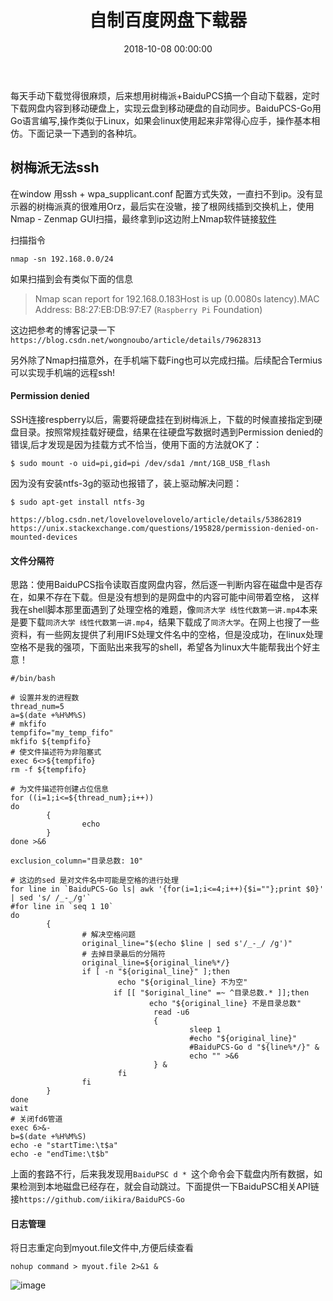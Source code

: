 ﻿---
layout: post
title: 自制百度网盘下载器
date: 2018-10-08 00:00:00
categories: 物联网
tags: Raspberry Pi
---

每天手动下载觉得很麻烦，后来想用树梅派+BaiduPCS搞一个自动下载器，定时下载网盘内容到移动硬盘上，实现云盘到移动硬盘的自动同步。BaiduPCS-Go用Go语言编写,操作类似于Linux，如果会linux使用起来非常得心应手，操作基本相仿。下面记录一下遇到的各种坑。

## 树梅派无法ssh

在window 用ssh + wpa_supplicant.conf 配置方式失效，一直扫不到ip。没有显示器的树梅派真的很难用Orz，最后实在没辙，接了根网线插到交换机上，使用 Nmap - Zenmap GUI扫描，最终拿到ip这边附上Nmap软件链接[软件](https://nmap.org/download.html)

扫描指令

```shell
nmap -sn 192.168.0.0/24
```

如果扫描到会有类似下面的信息 

> Nmap scan report for 192.168.0.183Host is up (0.0080s latency).MAC Address: B8:27:EB:DB:97:E7 (``Raspberry Pi`` Foundation)

这边把参考的博客记录一下``https://blog.csdn.net/wongnoubo/article/details/79628313``

另外除了Nmap扫描意外，在手机端下载Fing也可以完成扫描。后续配合Termius可以实现手机端的远程ssh!

#### Permission denied

SSH连接respberry以后，需要将硬盘挂在到树梅派上，下载的时候直接指定到硬盘目录。按照常规挂载好硬盘，结果在往硬盘写数据时遇到Permission denied的错误,后才发现是因为挂载方式不恰当，使用下面的方法就OK了：

```shell
$ sudo mount -o uid=pi,gid=pi /dev/sda1 /mnt/1GB_USB_flash
```

因为没有安装ntfs-3g的驱动也报错了，装上驱动解决问题：

```shell
$ sudo apt-get install ntfs-3g
```

``https://blog.csdn.net/lovelovelovelovelo/article/details/53862819``
``https://unix.stackexchange.com/questions/195828/permission-denied-on-mounted-devices``

#### 文件分隔符

思路：使用BaiduPCS指令读取百度网盘内容，然后逐一判断内容在磁盘中是否存在，如果不存在下载。但是没有想到的是网盘中的内容可能中间带着空格， 这样我在shell脚本那里面遇到了处理空格的难题，像``同济大学 线性代数第一讲.mp4``本来是要下载``同济大学 线性代数第一讲.mp4``，结果下载成了``同济大学``。在网上也搜了一些资料，有一些网友提供了利用IFS处理文件名中的空格，但是没成功，在linux处理空格不是我的强项，下面贴出来我写的shell，希望各为linux大牛能帮我出个好主意！


```shell
#/bin/bash

# 设置并发的进程数
thread_num=5
a=$(date +%H%M%S)
# mkfifo
tempfifo="my_temp_fifo"
mkfifo ${tempfifo}
# 使文件描述符为非阻塞式
exec 6<>${tempfifo}
rm -f ${tempfifo}

# 为文件描述符创建占位信息
for ((i=1;i<=${thread_num};i++))
do
        {
                echo 
        }
done >&6

exclusion_column="目录总数: 10"

# 这边的sed 是对文件名中可能是空格的进行处理
for line in `BaiduPCS-Go ls| awk '{for(i=1;i<=4;i++){$i=""};print $0}' | sed 's/ /_-_/g'`
#for line in `seq 1 10`
do
        {
                # 解决空格问题
                original_line="$(echo $line | sed s'/_-_/ /g')"
                # 去掉目录最后的分隔符
                original_line=${original_line%*/}
                if [ -n "${original_line}" ];then
                        echo "${original_line} 不为空"
                       if [[ "$original_line" =~ ^目录总数.* ]];then
                               echo "${original_line} 不是目录总数"
                                read -u6
                                {
                                        sleep 1
                                        #echo "${original_line}"
                                        #BaiduPCS-Go d "${line%*/}" &
                                        echo "" >&6
                                } &
                        fi
                fi
        }
done
wait
# 关闭fd6管道
exec 6>&-
b=$(date +%H%M%S)
echo -e "startTime:\t$a"
echo -e "endTime:\t$b"
```

上面的套路不行，后来我发现用``BaiduPSC d * ``这个命令会下载盘内所有数据，如果检测到本地磁盘已经存在，就会自动跳过。下面提供一下BaiduPSC相关API链接``https://github.com/iikira/BaiduPCS-Go``

#### 日志管理

将日志重定向到myout.file文件中,方便后续查看

```shell
nohup command > myout.file 2>&1 &
```
![image](zyhuploaderror123)